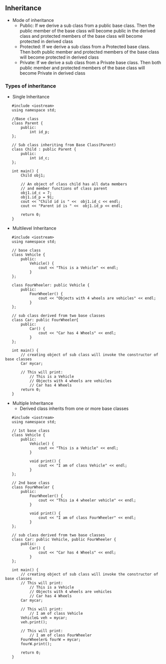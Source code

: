 ## Inheritance
 - Mode of inheritance
   - Public: If we derive a sub class from a public base class. Then the public member of the base class will become public in the derived class and protected members of the base class will become protected in derived class
   - Protected: If we derive a sub class from a Protected base class. Then both public member and protected members of the base class will become protected in derived class
   - Private: If we derive a sub class from a Private base class. Then both public member and protected members of the base class will become Private in derived class

### Types of inheritance
 - Single Inheritance
 ```
    #include <iostream>
    using namespace std;
   
    //Base class
    class Parent {
        public:
            int id_p;
    };
   
    // Sub class inheriting from Base Class(Parent)
    class Child : public Parent {
        public:
            int id_c;
    };

    int main() {
        Child obj1;

        // An object of class child has all data members
        // and member functions of class parent
        obj1.id_c = 7;
        obj1.id_p = 91;
        cout << "Child id is " <<  obj1.id_c << endl;
        cout << "Parent id is " <<  obj1.id_p << endl;

        return 0;
    } 
 ```
 - Multilevel Inheritance
 ```
    #include <iostream>
    using namespace std;
     
    // base class
    class Vehicle {
        public:
            Vehicle() {
                cout << "This is a Vehicle" << endl;
            }   
    };

    class FourWheeler: public Vehicle {
        public:
            FourWheeler() {
                cout << "Objects with 4 wheels are vehicles" << endl;
            }   
    };

    // sub class derived from two base classes
    class Car: public FourWheeler{
        public:
            Car() {
                cout << "Car has 4 Wheels" << endl;
            }   
    };
     
    int main() {   
        // creating object of sub class will invoke the constructor of base classes
        Car mycar;

        // This will print:
            // This is a Vehicle
            // Objects with 4 wheels are vehicles
            // Car has 4 Wheels
        return 0;
    }
 ```
 - Multiple Inheritance
   - Derived class inherits from one or more base classes
 ```
    #include <iostream>
    using namespace std;

    // 1st base class
    class Vehicle {
        public:
            Vehicle() {
                cout << "This is a Vehicle" << endl;
            }

            void print() {
                cout << "I am of class Vehicle" << endl;
            }
    };

    // 2nd base class
    class FourWheeler {
        public:
            FourWheeler() {
                cout << "This ia 4 wheeler vehicle" << endl;
            }

            void print() {
                cout << "I am of class FourWheeler" << endl;
            }
    };

    // sub class derived from two base classes
    class Car: public Vehicle, public FourWheeler {
        public:
            Car() {
                cout << "Car has 4 Wheels" << endl;
            }
    };

    int main() {
        // creating object of sub class will invoke the constructor of base classes
        // This will print:
            // This is a Vehicle
            // Objects with 4 wheels are vehicles
            // Car has 4 Wheels
        Car mycar;

        // This will print:
            // I am of class Vehicle
        Vehicle& veh = mycar;
        veh.print();

        // This will print:
            // I am of class FourWheeler
        FourWheeler& fourW = mycar;
        fourW.print();

        return 0;
    }
 ```
